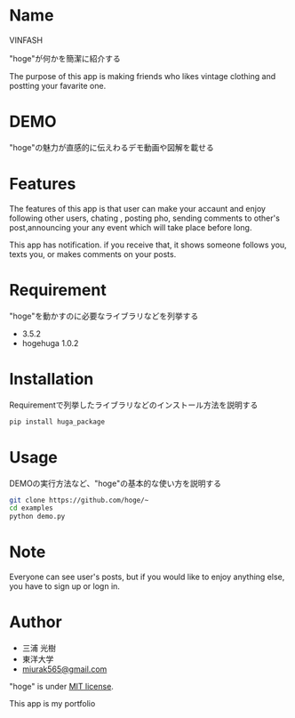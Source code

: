 # Name
 
 VINFASH
 
"hoge"が何かを簡潔に紹介する
 
The purpose of this app is making friends who likes vintage clothing and postting your favarite one.

# DEMO
 
"hoge"の魅力が直感的に伝えわるデモ動画や図解を載せる
 
# Features
 
 The features of this app is that user can make your accaunt and enjoy following other users, chating , posting pho, sending   comments to other's post,announcing your any event which will take place before long.
 
 This app has notification. if you receive that, it shows someone follows you, texts you, or makes comments on your posts.

# Requirement
 
"hoge"を動かすのに必要なライブラリなどを列挙する
 
*  3.5.2
* hogehuga 1.0.2
 
# Installation
 
Requirementで列挙したライブラリなどのインストール方法を説明する
 
```bash
pip install huga_package
```
 
# Usage
 
DEMOの実行方法など、"hoge"の基本的な使い方を説明する
 
```bash
git clone https://github.com/hoge/~
cd examples
python demo.py
```
 
# Note
 
Everyone can see user's posts, but if you would like to enjoy anything else, you have to sign up or logn in.
 
# Author
 
* 三浦 光樹
* 東洋大学
* miurak565@gmail.com
 
 
"hoge" is under [MIT license](https://en.wikipedia.org/wiki/MIT_License).
 
 
This app is my portfolio 
